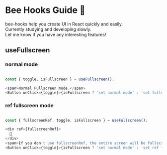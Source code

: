 # Bee Hooks Guide 🐝


bee-hooks help you create UI in React quickly and easily.  
Currently studying and developing slowly.  
Let me know if you have any interesting features!  


## useFullscreen

### normal mode
```typescript

const { toggle, isFullscreen } = useFullscreen();

<span>Normal Fullscreen mode.</span>
<Button onClick={toggle}>{isFullscreen ? 'set normal mode' : 'set fullscreen mode'}</Button>


```


### ref fullscreen mode
```typescript

const { fullscreenRef, toggle, isFullscreen } = useFullscreen();

<div ref={fullscreenRef}>
  🐝
</div>
<span>If you don't use fullscreenRef, the entire screen will be fullscreen.</span>
<Button onClick={toggle}>{isFullscreen ? 'set normal mode' : 'set ref fullscreen mode'}</Button>

```
